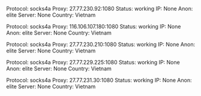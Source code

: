 Protocol: socks4a
Proxy: 27.77.230.92:1080
Status: working
IP: None
Anon: elite
Server: None
Country: Vietnam

Protocol: socks4a
Proxy: 116.106.107.180:1080
Status: working
IP: None
Anon: elite
Server: None
Country: Vietnam

Protocol: socks4a
Proxy: 27.77.230.210:1080
Status: working
IP: None
Anon: elite
Server: None
Country: Vietnam

Protocol: socks4a
Proxy: 27.77.229.225:1080
Status: working
IP: None
Anon: elite
Server: None
Country: Vietnam

Protocol: socks4a
Proxy: 27.77.231.30:1080
Status: working
IP: None
Anon: elite
Server: None
Country: Vietnam


